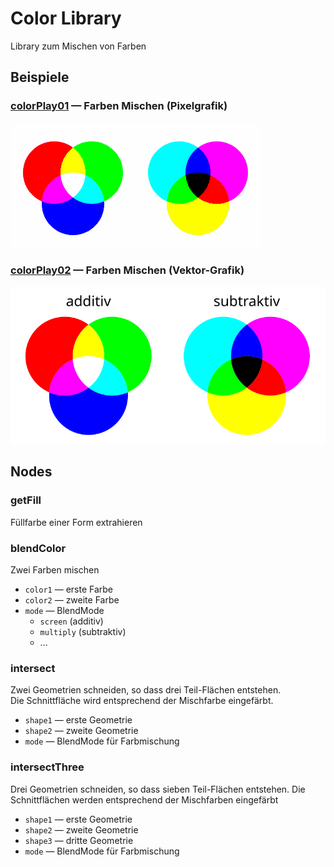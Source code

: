 # Color Library

Library zum Mischen von Farben

## Beispiele

###  [colorPlay01](https://nodebox.live/bitcraftlab/colorPlay01) — Farben Mischen (Pixelgrafik)

![](assets/libraries_color_colorplay01.gif)  

###  [colorPlay02](https://nodebox.live/bitcraftlab/colorPlay02) — Farben Mischen (Vektor-Grafik)

![](assets/libraries_color_colorplay02.svg)  

## Nodes

### getFill

Füllfarbe einer Form extrahieren

### blendColor

Zwei Farben mischen

- `color1` — erste Farbe
- `color2` — zweite Farbe
- `mode` — BlendMode  
	- `screen` (additiv)
	- `multiply` (subtraktiv)
	- ...

### intersect

Zwei Geometrien schneiden, so dass drei Teil-Flächen entstehen.  
Die Schnittfläche wird entsprechend der Mischfarbe eingefärbt.

- `shape1` — erste Geometrie
- `shape2` — zweite Geometrie
- `mode` — BlendMode für Farbmischung

### intersectThree

Drei Geometrien schneiden, so dass sieben Teil-Flächen entstehen.
Die Schnittflächen werden entsprechend der Mischfarben eingefärbt

- `shape1` — erste Geometrie
- `shape2` — zweite Geometrie
- `shape3` — dritte Geometrie
- `mode` — BlendMode für Farbmischung

